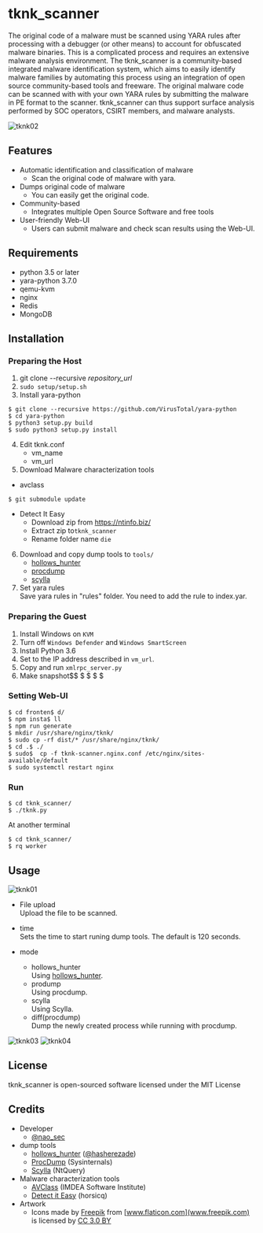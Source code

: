 tknk_scanner
===
The original code of a malware must be scanned using YARA rules after processing with a debugger (or other means) to account for obfuscated malware binaries. This is a complicated process and requires an extensive malware analysis environment. The tknk_scanner is a community-based integrated malware identification system, which aims to easily identify malware families by automating this process using an integration of open source community-based tools and freeware. The original malware code can be scanned with  with your own YARA rules by submitting the malware in PE format to the scanner. tknk_scanner can thus support surface analysis performed by SOC operators, CSIRT members, and malware analysts.

![tknk02](https://user-images.githubusercontent.com/18203311/49505070-4cc12080-f8be-11e8-8904-3a02e72d3882.png)

## Features
* Automatic identification and classification of malware
    * Scan the original code of malware with yara.
* Dumps original code of malware
    * You can easily get the original code. 
* Community-based
    * Integrates multiple Open Source Software and free tools
* User-friendly Web-UI
    * Users can submit malware and check scan results using the Web-UI.

## Requirements
* python 3.5 or later
* yara-python 3.7.0
* qemu-kvm
* nginx
* Redis
* MongoDB

## Installation

### Preparing the Host
1. git clone --recursive *repository_url*
2. `sudo setup/setup.sh`
3. Install yara-python
 ```
$ git clone --recursive https://github.com/VirusTotal/yara-python
$ cd yara-python
$ python3 setup.py build
$ sudo python3 setup.py install
```
4. Edit tknk.conf
    * vm_name
    * vm_url
5. Download Malware characterization tools
 * avclass
 ```
$ git submodule update
 ```
 * Detect It Easy
   * Download zip from https://ntinfo.biz/  
   * Extract zip to`tknk_scanner`
   * Rename folder name `die`
6. Download and copy dump tools to `tools/`
    * [hollows_hunter](https://github.com/hasherezade/hollows_hunter)
    * [procdump](https://docs.microsoft.com/en-us/sysinternals/downloads/procdump)
    * [scylla](https://github.com/NtQuery/Scylla)
7. Set yara rules  
  Save yara rules in "rules" folder. You need to add the rule to index.yar.

### Preparing the Guest
1. Install Windows on `KVM`
2. Turn off `Windows Defender` and `Windows SmartScreen`
3. Install Python 3.6
4. Set to the IP address described in `vm_url`.
5. Copy and run `xmlrpc_server.py`
6. Make snapshot$$ $ $ $ $  

### Setting Web-UI
```
$ cd fronten$ d/
$ npm insta$ ll
$ npm run generate
$ mkdir /usr/share/nginx/tknk/
$ sudo cp -rf dist/* /usr/share/nginx/tknk/
$ cd .$ ./
$ sudo$  cp -f tknk-scanner.nginx.conf /etc/nginx/sites-available/default
$ sudo systemctl restart nginx
```
### Run
```
$ cd tknk_scanner/
$ ./tknk.py
```
At another terminal
```
$ cd tknk_scanner/
$ rq worker
```

## Usage
![tknk01](https://user-images.githubusercontent.com/18203311/49504641-72015f00-f8bd-11e8-967c-ff5a746d25cd.PNG)
* File upload  
Upload the file to be scanned.

* time  
Sets the time to start runing dump tools.
The default is 120 seconds.

* mode
    * hollows_hunter  
        Using [hollows_hunter](https://github.com/hasherezade/hollows_hunter).
    * prodump  
        Using procdump.
    * scylla  
        Using Scylla.
    * diff(procdump)  
        Dump the newly created process while running with procdump.  

![tknk03](https://user-images.githubusercontent.com/18203311/49511433-7d10bb00-f8ce-11e8-88dd-d81fe5f24e93.png)
![tknk04](https://user-images.githubusercontent.com/18203311/49511682-28217480-f8cf-11e8-8481-d6cd93ca3070.png)

## License
tknk_scanner is open-sourced software licensed under the MIT License

## Credits
* Developer
  * [@nao_sec](https://twitter.com/nao_sec)
* dump tools
  * [hollows_hunter](https://github.com/hasherezade/hollows_hunter) ([@hasherezade](https://twitter.com/hasherezade))
  * [ProcDump](https://docs.microsoft.com/en-us/sysinternals/downloads/procdump) (Sysinternals)
  * [Scylla](https://github.com/NtQuery/Scylla) (NtQuery)
* Malware characterization tools
  * [AVClass](https://github.com/malicialab/avclass) (IMDEA Software Institute)
  * [Detect it Easy](https://github.com/horsicq/Detect-It-Easy) (horsicq)
* Artwork
  * Icons made by [Freepik](https://www.freepik.com/) from [www.flaticon.com](www.freepik.com) is licensed by [CC 3.0 BY](http://creativecommons.org/licenses/by/3.0/)
